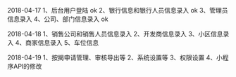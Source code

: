 2018-04-17
1、后台用户登陆     ok
2、银行信息和银行人员信息录入   ok
3、管理员信息录入
4、公司、部门信息录入   ok

2018-04-18
1、销售公司和销售人员信息录入
2、开发商信息录入
3、小区信息录入
4、商家信息录入
5、车位信息

2018-04-19
1、按揭申请管理、审核导出等
2、系统设置等
3、权限设置
4、小程序API的修改
